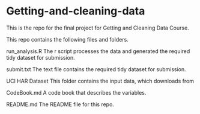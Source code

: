 Getting-and-cleaning-data
=========================
This is the repo for the final project for Getting and Cleaning Data Course.

This repo contains the following files and folders.

run_analysis.R The r script processes the data and generated the required tidy dataset for submission.

submit.txt The text file contains the required tidy dataset for submission.

UCI HAR Dataset This folder contains the input data, which downloads from 

CodeBook.md A code book that describes the variables.

README.md The README file for this repo.
